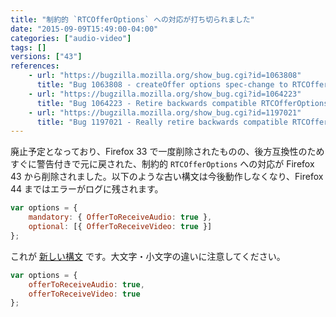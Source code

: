 ```yaml
---
title: "制約的 `RTCOfferOptions` への対応が打ち切られました"
date: "2015-09-09T15:49:00-04:00"
categories: ["audio-video"]
tags: []
versions: ["43"]
references:
    - url: "https://bugzilla.mozilla.org/show_bug.cgi?id=1063808"
      title: "Bug 1063808 - createOffer options spec-change to RTCOfferOptions abruptly breaks things in 33"
    - url: "https://bugzilla.mozilla.org/show_bug.cgi?id=1064223"
      title: "Bug 1064223 - Retire backwards compatible RTCOfferOptions in about 6 weeks"
    - url: "https://bugzilla.mozilla.org/show_bug.cgi?id=1197021"
      title: "Bug 1197021 - Really retire backwards compatible RTCOfferOptions in 44"
---
```

廃止予定となっており、Firefox 33 で一度削除されたものの、後方互換性のためすぐに警告付きで元に戻された、制約的 `RTCOfferOptions` への対応が Firefox 43 から削除されました。以下のような古い構文は今後動作しなくなり、Firefox 44 まではエラーがログに残されます。

```js
var options = {
    mandatory: { OfferToReceiveAudio: true },
    optional: [{ OfferToReceiveVideo: true }]
};
```

これが [新しい構文](https://developer.mozilla.org/ja/docs/Web/API/WebRTC_API/WebRTC_basics#options) です。大文字・小文字の違いに注意してください。

```js
var options = {
    offerToReceiveAudio: true,
    offerToReceiveVideo: true
};
```
